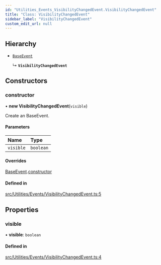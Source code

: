 ```yaml
---
id: "Utilities_Events_VisibilityChangedEvent.VisibilityChangedEvent"
title: "Class: VisibilityChangedEvent"
sidebar_label: "VisibilityChangedEvent"
custom_edit_url: null
---
```




## Hierarchy

- [`BaseEvent`](../Utilities_BaseEvent.BaseEvent)

  ↳ **`VisibilityChangedEvent`**

## Constructors

### constructor

• **new VisibilityChangedEvent**(`visible`)

Create an BaseEvent.

#### Parameters

| Name | Type |
| :------ | :------ |
| `visible` | `boolean` |

#### Overrides

[BaseEvent](../Utilities_BaseEvent.BaseEvent).[constructor](../Utilities_BaseEvent.BaseEvent#constructor)

#### Defined in

[src/Utilities/Events/VisibilityChangedEvent.ts:5](https://github.com/ZeaInc/zea-engine/blob/1fac85723/src/Utilities/Events/VisibilityChangedEvent.ts#L5)

## Properties

### visible

• **visible**: `boolean`

#### Defined in

[src/Utilities/Events/VisibilityChangedEvent.ts:4](https://github.com/ZeaInc/zea-engine/blob/1fac85723/src/Utilities/Events/VisibilityChangedEvent.ts#L4)

